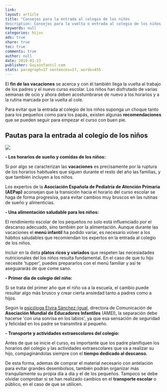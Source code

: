 ```yaml
---
link: 
layout: article
title: "Consejos para la entrada al colegio de los niños
description: Consejos para la vuelta o entrada al colegio de los niños. Cómo afrontar el regreso a la escuela de nuestros hijos. Vuelta al colegio de los niños tras las vacaciones. Primer día de colegio de los niños."
keywords: null
categories: hijos
ads: true
share: true
toc: true
comments: true
author: null
date: 2019-01-23
publisher: Guiainfantil.com
stats: paragraph=17 sentences=17, words=455
---
```

El **fin de las vacaciones** se acerca y con él también llega la vuelta al trabajo de los padres y el nuevo curso escolar. Los niños han disfrutado de varias semanas de ocio y ahora deben acostumbrarse de nuevo a los horarios y a la rutina marcada por la vuelta al cole.

Para evitar que la entrada al colegio de los niños suponga un choque tanto para los pequeños como para los papás, existen algunas **recomendaciones** que se pueden seguir para empezar el curso con buen pie.

## Pautas para la entrada al colegio de los niños
![](http://familiasana.info/images/hijos/consejosentradacolegio-p.jpg)

**- Los horarios de sueño y comidas de los niños:**

Si por algo se caracterizan las **vacaciones** es precisamente por la ruptura de los horarios habituales que siguen durante el resto del año las familias, y que también incluyen a los niños.

Los expertos de la **Asociación Española de Pediatría de Atención Primaria (AEPap)** aconsejan que la transición hacia el horario del curso escolar se haga de forma progresiva, para evitar cambios muy bruscos en las rutinas de sueño y alimenticias.

**- Una alimentación saludable para los niños:**

El rendimiento escolar de los pequeños no solo está influenciado por el descanso adecuado, sino también por la alimentación. Aunque durante las vacaciones el **menú infantil** ha podido variar, es necesario volver a los hábitos saludables que recomiendan los expertos en la entrada al colegio de los niños.

Incluir en la dieta **platos ricos y variados** que respeten las necesiadades nutricionales del los niños resulta fundamental. En el caso de que tu hijo necesite 'tupper', puedes prepararlos con el menú familiar y así te aseguararás de que come sano.

**- Primer día de colegio del niño:**

Si se trata del primer año que el niño va a la escuela, el cambio puede resultar algo más brusco y crear cierta ansiedad tanto a padres como a hijos.

Según la [psicóloga Elvira Sánchez-Igual](https://www.guiainfantil.com/videos/educacion/vuelta-al-cole/consejos-para-el-primer-dia-de-colegio/ "Entrevista Elvira Sánchez"), directora de Comunicación de **Asociación Mundial de Educadores Infantiles** (AMEI), la separación debe hacerse 'con una sonrisa en los labios', ya que esa sensación de seguridad y felicidad en los padre se transmitirá al pequeño.

**- Transporte y actividades extraescolares del colegio:**

Antes de que se inicie el curso, es importante que los padre planifiquen los horarios del colegio y las actividades extraescolares que va a realizar su hijo, compaginándolas siempre con el **tiempo dedicado al descanso.**

De esta forma, ademas de comprar el material necesario con antelación para evitar grandes desembolsos, también podrán organizar más tranquilamente su propia día a día y el de los pequeños. Tampoco se debe olvidar comprobar si se han realizado cambios en el **transporte escolar** o público, en el caso de que se utilicen.

